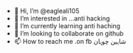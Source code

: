- 👋 Hi, I’m @eagleali105
- 👀 I’m interested in ...anti hacking
- 🌱 I’m currently learning anti haching
- 💞️ I’m looking to collaborate on github
- 📫 How to reach me .on fb شاہین چوہان

<!---
eagleali105/eagleali105 is a ✨ special ✨ repository because its `README.md` (this file) appears on your GitHub profile.
You can click the Preview link to take a look at your changes.
--->
